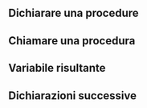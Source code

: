 
## Dichiarare una procedure


## Chiamare una procedura


## Variabile risultante


## Dichiarazioni successive